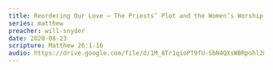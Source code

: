 ```yaml
---
title: Reordering Our Love – The Priests’ Plot and the Women’s Worship
series: matthew
preacher: will-snyder
date: 2020-08-23
scripture: Matthew 26:1-16
audio: https://drive.google.com/file/d/1M_8Tr1qioPT9fU-SbN4QXsWBRpohl2mJ/view
---
```

